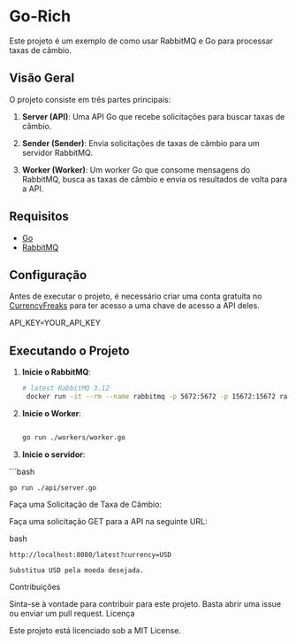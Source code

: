 # Go-Rich

Este projeto é um exemplo de como usar RabbitMQ e Go para processar taxas de câmbio.

## Visão Geral

O projeto consiste em três partes principais:

1. **Server (API)**: Uma API Go que recebe solicitações para buscar taxas de câmbio.

2. **Sender (Sender)**: Envia solicitações de taxas de câmbio para um servidor RabbitMQ.

3. **Worker (Worker)**: Um worker Go que consome mensagens do RabbitMQ, busca as taxas de câmbio e envia os resultados de volta para a API.

## Requisitos

- [Go](https://golang.org/dl/)
- [RabbitMQ](https://www.rabbitmq.com/download.html)

## Configuração

Antes de executar o projeto, é necessário criar uma conta gratuita no [CurrencyFreaks](https://currencyfreaks.com/) para ter acesso a uma chave de acesso a API deles.

API_KEY=YOUR_API_KEY

## Executando o Projeto

1. **Inicie o RabbitMQ**:
   ```bash
   # latest RabbitMQ 3.12
    docker run -it --rm --name rabbitmq -p 5672:5672 -p 15672:15672 rabbitmq:3.12-management

3. **Inicie o Worker**:

   ```bash
   
   go run ./workers/worker.go
4. **Inicie o servidor**:

  ´´´bash
  
    go run ./api/server.go

Faça uma Solicitação de Taxa de Câmbio:

Faça uma solicitação GET para a API na seguinte URL:

bash

    http://localhost:8080/latest?currency=USD

    Substitua USD pela moeda desejada.

Contribuições

Sinta-se à vontade para contribuir para este projeto. Basta abrir uma issue ou enviar um pull request.
Licença

Este projeto está licenciado sob a MIT License.
